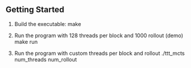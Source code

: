 ## Getting Started

1. Build the executable:
   make

2. Run the program with 128 threads per block and 1000 rollout (demo)
   make run

3. Run the program with custom threads per block and rollout
   ./ttt_mcts num_threads num_rollout
